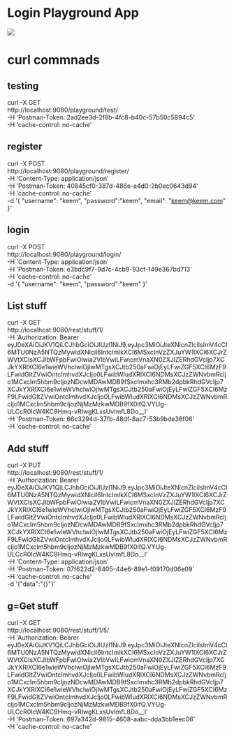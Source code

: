 # Login Playground App

<a href='https://www.jenkins.playgrounds.ga/job/Login%20Playground/'><img src='https://www.jenkins.playgrounds.ga/job/Login%20Playground/badge/icon'></a>


# curl commnads

## testing
curl -X GET \
  http://localhost:9080/playground/test/ \
  -H 'Postman-Token: 2ad2ee3d-2f8b-4fc8-b40c-57b50c5894c5' \
  -H 'cache-control: no-cache'
  
  
  ## register
  curl -X POST \
  http://localhost:9080/playground/register/ \
  -H 'Content-Type: application/json' \
  -H 'Postman-Token: 40845cf0-387d-486e-a4d0-2b0ec0643d94' \
  -H 'cache-control: no-cache' \
  -d '{
	"username": "keem",
	"password":"keem",
	"email": "keem@keem.com"
}'

## login

curl -X POST \
  http://localhost:9080/playground/login/ \
  -H 'Content-Type: application/json' \
  -H 'Postman-Token: e3bdc9f7-9d7c-4cb9-93cf-149e367bd713' \
  -H 'cache-control: no-cache' \
  -d '{
	"username": "keem",
	"password":"keem"
}'

## List stuff

curl -X GET \
  http://localhost:9080/rest/stuff/1/ \
  -H 'Authorization: Bearer eyJ0eXAiOiJKV1QiLCJhbGciOiJIUzI1NiJ9.eyJpc3MiOiJteXNlcnZlciIsImV4cCI6MTU0NzA5NTQzMywidXNlciI6IntcImlkXCI6MSxcInVzZXJuYW1lXCI6XCJrZWVtXCIsXCJlbWFpbFwiOlwia2VlbVwiLFwicmVnaXN0ZXJlZERhdGVcIjp7XCJkYXRlXCI6e1wieWVhclwiOjIwMTgsXCJtb250aFwiOjEyLFwiZGF5XCI6MzF9LFwidGltZVwiOntcImhvdXJcIjo0LFwibWludXRlXCI6NDMsXCJzZWNvbmRcIjo1MCxcIm5hbm9cIjozNDcwMDAwMDB9fSxcImxhc3RMb2dpbkRhdGVcIjp7XCJkYXRlXCI6e1wieWVhclwiOjIwMTgsXCJtb250aFwiOjEyLFwiZGF5XCI6MzF9LFwidGltZVwiOntcImhvdXJcIjo0LFwibWludXRlXCI6NDMsXCJzZWNvbmRcIjo1MCxcIm5hbm9cIjozNjMzMzkwMDB9fX0ifQ.VYUg-ULCcR0IcW4KC9Hmq-vRIwgKLxsUvImfL8Do__I' \
  -H 'Postman-Token: 66c3294d-37fb-48df-8ac7-53b9bde36f06' \
  -H 'cache-control: no-cache'
  
  ## Add stuff
  
  curl -X PUT \
  http://localhost:9080/rest/stuff/1/ \
  -H 'Authorization: Bearer eyJ0eXAiOiJKV1QiLCJhbGciOiJIUzI1NiJ9.eyJpc3MiOiJteXNlcnZlciIsImV4cCI6MTU0NzA5NTQzMywidXNlciI6IntcImlkXCI6MSxcInVzZXJuYW1lXCI6XCJrZWVtXCIsXCJlbWFpbFwiOlwia2VlbVwiLFwicmVnaXN0ZXJlZERhdGVcIjp7XCJkYXRlXCI6e1wieWVhclwiOjIwMTgsXCJtb250aFwiOjEyLFwiZGF5XCI6MzF9LFwidGltZVwiOntcImhvdXJcIjo0LFwibWludXRlXCI6NDMsXCJzZWNvbmRcIjo1MCxcIm5hbm9cIjozNDcwMDAwMDB9fSxcImxhc3RMb2dpbkRhdGVcIjp7XCJkYXRlXCI6e1wieWVhclwiOjIwMTgsXCJtb250aFwiOjEyLFwiZGF5XCI6MzF9LFwidGltZVwiOntcImhvdXJcIjo0LFwibWludXRlXCI6NDMsXCJzZWNvbmRcIjo1MCxcIm5hbm9cIjozNjMzMzkwMDB9fX0ifQ.VYUg-ULCcR0IcW4KC9Hmq-vRIwgKLxsUvImfL8Do__I' \
  -H 'Content-Type: application/json' \
  -H 'Postman-Token: 07f622d2-8405-44e6-89e1-f09170d06e09' \
  -H 'cache-control: no-cache' \
  -d '{"data":"{}"}'

## g=Get stuff

curl -X GET \
  http://localhost:9080/rest/stuff/1/5/ \
  -H 'Authorization: Bearer eyJ0eXAiOiJKV1QiLCJhbGciOiJIUzI1NiJ9.eyJpc3MiOiJteXNlcnZlciIsImV4cCI6MTU0NzA5NTQzMywidXNlciI6IntcImlkXCI6MSxcInVzZXJuYW1lXCI6XCJrZWVtXCIsXCJlbWFpbFwiOlwia2VlbVwiLFwicmVnaXN0ZXJlZERhdGVcIjp7XCJkYXRlXCI6e1wieWVhclwiOjIwMTgsXCJtb250aFwiOjEyLFwiZGF5XCI6MzF9LFwidGltZVwiOntcImhvdXJcIjo0LFwibWludXRlXCI6NDMsXCJzZWNvbmRcIjo1MCxcIm5hbm9cIjozNDcwMDAwMDB9fSxcImxhc3RMb2dpbkRhdGVcIjp7XCJkYXRlXCI6e1wieWVhclwiOjIwMTgsXCJtb250aFwiOjEyLFwiZGF5XCI6MzF9LFwidGltZVwiOntcImhvdXJcIjo0LFwibWludXRlXCI6NDMsXCJzZWNvbmRcIjo1MCxcIm5hbm9cIjozNjMzMzkwMDB9fX0ifQ.VYUg-ULCcR0IcW4KC9Hmq-vRIwgKLxsUvImfL8Do__I' \
  -H 'Postman-Token: 697a342d-9815-4608-aabc-dda3bb1eec06' \
  -H 'cache-control: no-cache'
